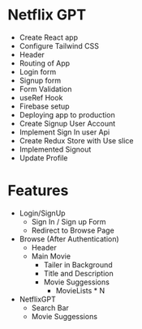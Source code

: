 # Netflix GPT

- Create React app
- Configure Tailwind CSS
- Header
- Routing of App
- Login form
- Signup form
- Form Validation
- useRef Hook
- Firebase setup
- Deploying app to production
- Create Signup User Account
- Implement Sign In user Api
- Create Redux Store with Use slice
- Implemented Signout
- Update Profile

# Features

- Login/SignUp
  - Sign In / Sign up Form
  - Redirect to Browse Page
- Browse (After Authentication)
  - Header
  - Main Movie
    - Tailer in Background
    - Title and Description
    - Movie Suggessions
      - MovieLists \* N
- NetflixGPT
  - Search Bar
  - Movie Suggessions
